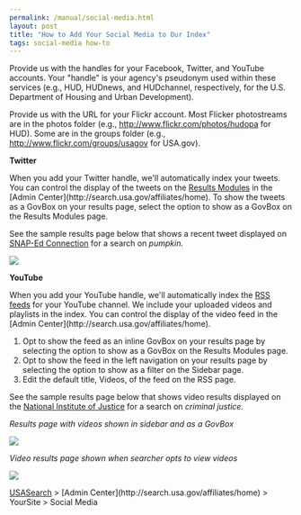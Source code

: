 ```yaml
---
permalink: /manual/social-media.html
layout: post
title: "How to Add Your Social Media to Our Index"
tags: social-media how-to
---
```

<p>Provide us with the handles for your Facebook, Twitter, and YouTube accounts. Your "handle" is your agency's pseudonym used within these services (e.g., HUD, HUDnews, and HUDchannel, respectively, for the U.S. Department of Housing and Urban Development). </p>
<p>Provide us with the URL for your Flickr account. Most Flicker photostreams are in the photos folder (e.g., <a href="http://www.flickr.com/photos/hudopa">http://www.flickr.com/photos/hudopa</a> for HUD). Some are in the groups folder (e.g., <a href="http://www.flickr.com/groups/usagov">http://www.flickr.com/groups/usagov</a> for USA.gov).</p>
<p><strong>Twitter</strong></p>
<p>When you add your Twitter handle, we'll automatically index your tweets. You can control the display of the tweets on the <a href="/manual/results-modules.html">Results Modules</a> in the [Admin Center](http://search.usa.gov/affiliates/home). To show the tweets as a GovBox on your results page, select the option to show as a GovBox on the Results Modules page.</p>
<p>See the sample results page below that shows a recent tweet displayed on <a href="http://search.usa.gov/search?utf8=%E2%9C%93&amp;affiliate=snap-edconnection&amp;query=whole+grain">SNAP-Ed Connection</a> for a search on <em>pumpkin. </em></p>
<p><img src="http://f22818b4dfc10241d8a3-f1564c64756a8cfee25b6b19953b1d23.r31.cf2.rackcdn.com/tumblr_me7mccPN5z1qid15q.png"/></p>
<p><strong>YouTube</strong></p>
<p>When you add your YouTube handle, we'll automatically index the <a href="/manual/rss.html">RSS feeds</a> for your YouTube channel. We include your uploaded videos and playlists in the index. You can control the display of the video feed in the [Admin Center](http://search.usa.gov/affiliates/home).</p>
<ol><li>Opt to show the feed as an inline GovBox on your results page by selecting the option to show as a GovBox on the Results Modules page.</li>
<li>Opt to show the feed in the left navigation on your results page by selecting the option to show as a filter on the Sidebar page.</li>
<li>Edit the default title, Videos, of the feed on the RSS page.</li>
</ol><p>See the sample results page below that shows video results displayed on the <a href="http://search.usa.gov/search?query=criminal+justice&amp;affiliate=nationalinstituteofjustice">National Institute of Justice</a> for a search on <em>criminal justice. </em></p>
<p><em>Results page with videos shown in sidebar and as a GovBox</em></p>
<p><img src="http://f22818b4dfc10241d8a3-f1564c64756a8cfee25b6b19953b1d23.r31.cf2.rackcdn.com/tumblr_m6e4yyLQyG1qid15q.png"/></p>
<p><em>Video results page shown when searcher opts to view videos</em></p>
<p><img src="http://f22818b4dfc10241d8a3-f1564c64756a8cfee25b6b19953b1d23.r31.cf2.rackcdn.com/tumblr_m6e4zdECkS1qid15q.png"/></p>
<p><a href="http://usasearch.howto.gov/">USASearch</a> &gt; [Admin Center](http://search.usa.gov/affiliates/home) &gt; YourSite &gt; Social Media</p>
